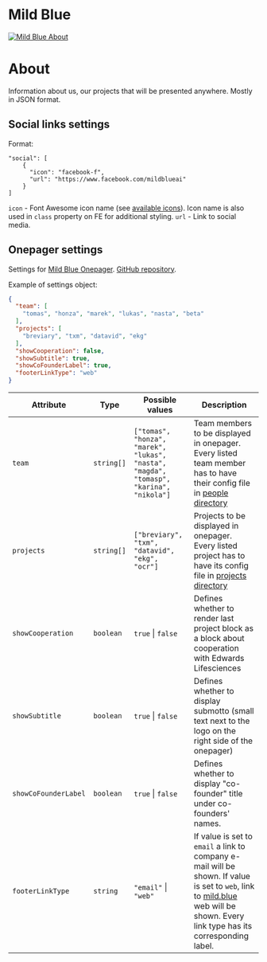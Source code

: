 # Mild Blue

[![Mild Blue About](https://github.com/mild-blue/about/blob/master/images/assets/readme_about.jpg?raw=true)](https://jobs.mild.blue/)

# About

Information about us, our projects that will be presented anywhere. Mostly in JSON format.

## Social links settings
Format:
```
"social": [
    {
      "icon": "facebook-f",
      "url": "https://www.facebook.com/mildblueai"
    }
]
```
`icon` - Font Awesome icon name (see [available icons](https://fontawesome.com/icons?d=gallery&m=free)). Icon name is also used in `class` property on FE for additional styling.
`url` - Link to social media.

## Onepager settings
Settings for [Mild Blue Onepager](https://mild-blue.github.io/onepager/). [GitHub repository](https://github.com/mild-blue/onepager/).

Example of settings object:
```json
{
  "team": [
    "tomas", "honza", "marek", "lukas", "nasta", "beta"
  ],
  "projects": [
    "breviary", "txm", "datavid", "ekg"
  ],
  "showCooperation": false,
  "showSubtitle": true,
  "showCoFounderLabel": true,
  "footerLinkType": "web"
}
```

Attribute | Type | Possible values | Description
--- | --- | --- | ---
`team` | `string[]` | `["tomas", "honza", "marek", "lukas", "nasta", "magda", "tomasp", "karina", "nikola"]` | Team members to be displayed in onepager. Every listed team member has to have their config file in [people directory](https://github.com/mild-blue/about/tree/master/people)
`projects` | `string[]` | `["breviary", "txm", "datavid", "ekg", "ocr"]` | Projects to be displayed in onepager. Every listed project has to have its config file in [projects directory](https://github.com/mild-blue/about/tree/master/projects)
`showCooperation` | `boolean` | `true` &#124; `false` | Defines whether to render last project block as a block about cooperation with Edwards Lifesciences
`showSubtitle` | `boolean` | `true` &#124; `false` | Defines whether to display submotto (small text next to the logo on the right side of the onepager)
`showCoFounderLabel` | `boolean` | `true` &#124; `false` | Defines whether to display "co-founder" title under co-founders' names.
`footerLinkType` | `string` | `"email"` &#124; `"web"` | If value is set to `email` a link to company e-mail will be shown. If value is set to `web`, link to [mild.blue](https://mild.blue/) web will be shown. Every link type has its corresponding label.
